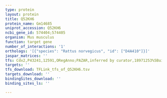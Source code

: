 ```yaml
---
type: protein
layout: protein
title: Q52KH6
protein_name: Gm14685
uniprot_accession: Q52KH6
ncbi_gene_id: 574404;574405
organism: Mus musculus
function: target gene
number_of_interactions: '1'
orthologs: '[{"species": "Rattus norvegicus", "id": ["D4A410"]}]'
jaspar_matrices: ''
tfs: Cdx2,P43241,12591,ORegAnno;PAZAR,inferred by curator,18971253%5Buid%5D+OR+26578589%5Buid%5D,No
targets: ''
tfs_download: TFLink_tfs_of_Q52KH6.tsv
targets_download: ''
bindingSites_download: ''
binding_sites_ls: ''

---
```

